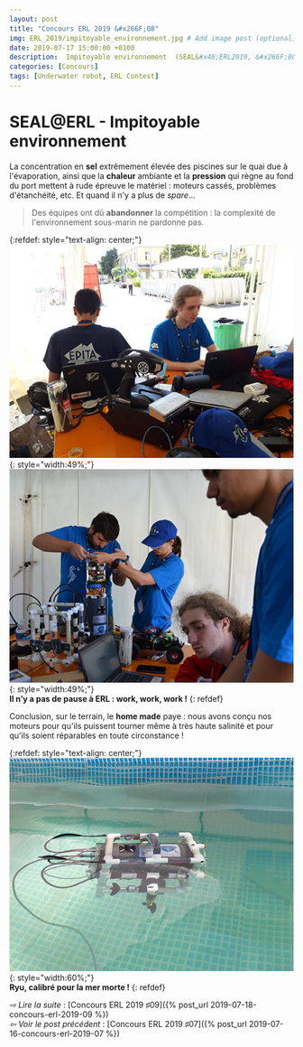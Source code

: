 ```yaml
---
layout: post
title: "Concours ERL 2019 &#x266F;08"
img: ERL_2019/impitoyable_environnement.jpg # Add image post (optional)
date: 2019-07-17 15:00:00 +0100
description:  Impitoyable environnement  (SEAL&#x40;ERL2019, &#x266F;08)
categories: [Concours]
tags: [Underwater robot, ERL Contest]
---
```



# SEAL&#x40;ERL -  Impitoyable environnement 
 
La concentration en **sel** extrêmement élevée des piscines sur le quai due à l'évaporation, ainsi que la **chaleur** ambiante et la **pression** qui règne au fond du port mettent à rude épreuve le matériel : moteurs cassés, problèmes d'étanchéité, etc. Et quand il n'y a plus de *spare*...

> Des équipes ont dû **abandonner** la compétition : la complexité de l'environnement sous-marin ne pardonne pas. 

{:refdef: style="text-align: center;"}
![image](/assets/img/ERL_2019/team_work_01.jpg){: style="width:49%;"} ![image](/assets/img/ERL_2019/team_work_02.jpg){: style="width:49%;"}<br/> 
**Il n’y a pas de pause à ERL : work, work, work !**
{: refdef}

Conclusion, sur le terrain, le **home made** paye : nous avons conçu nos moteurs pour qu'ils puissent tourner même à très haute salinité et pour qu'ils soient réparables en toute circonstance !
  
{:refdef: style="text-align: center;"}
![image](/assets/img/ERL_2019/tests_05.jpg){: style="width:60%;"}<br/> 
**Ryu, calibré pour la mer morte !**
{: refdef}  


*&#x21E8; Lire la suite* : [Concours ERL 2019 &#x266F;09]({% post_url 2019-07-18-concours-erl-2019-09 %}) <br/>
*&#x21E6; Voir le post précédent* : [Concours ERL 2019 &#x266F;07]({% post_url 2019-07-16-concours-erl-2019-07 %})


<!-- *&#x2192; Découvrir l'édition 2020* : [Concours ERL 2020 &#x266F;O1]({% post_url 2019-07-13-concours-erl-2019-01 %}) -->
<!-- *&#x2192; Revivre l'édition 2019* : [Concours ERL 2019 &#x266F;O1]({% post_url 2019-07-13-concours-erl-2019-01 %}) -->